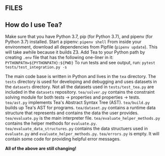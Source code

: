 ## FILES

## How do I use Tea?
Make sure that you have Python 3.7, pip (for Python 3.7), and pipenv (for Python 3.7) installed. 
Start a pipenv: `pipenv shell`
From inside your environment, download all dependencies from Pipfile (`pipenv update`). This will take awhile because it builds Z3.
Add Tea to your Python path by creating `.env` file that has the following one-liner in it: `PYTHONPATH=${PYTHONPATH}:${PWD}`
To run tests and see output, run: `pytest tests/test_integration.py -s`

The main code base is written in Python and lives in the `tea` directory. The `tests` directory is used for developing and debugging and uses datasets in the `datasets` directory. Not all the datasets used in `tests/test_tea.py` are included in the `datasets` repository. 
`tea/solver.py` contains the constraint solving module for both tests -> properties and properties -> tests.
`tea/ast.py` implements Tea's Abstract Syntax Tree (AST). 
`tea/build.py` builds up Tea's AST for programs.
`tea/dataset.py` contains a runtime data structure that represents and contains the data the user provides. 
`tea/evaluate.py` is the main interpreter file.
`tea/evaluate_helper_methods.py` contains the helper methods for `evaluate.py`.
`tea/evaluate_data_structures.py` contains the data structuers used in `evaluate.py` and `evaluate_helper_methods.py`.
`tea/errors.py` is empty. It will contain some code for providing helpful error messages.

**All of the above are still changing!**